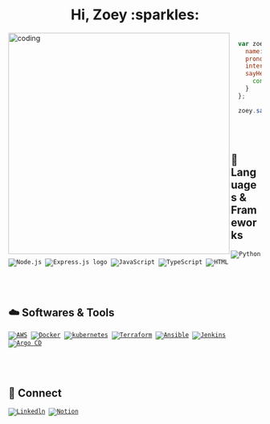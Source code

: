 <h1 align="center">Hi, Zoey :sparkles: </h1>
<img align="left" alt="coding" width="440" 
    src="https://user-images.githubusercontent.com/67743970/232867255-3d21aa98-0c56-43ab-afe9-a1cb63c33007.gif">

```javascript
  
  var zoey = {
    name: "Zoey Hong (Eunyoung)",
    pronounce: "She / Her",
    interest: ["Backend Developer", "DevOps Enginner"],
    sayHello: function() {
      console.log('Hi, I am junior at MHC');
    }
  };

  zoey.sayHello();
```

<br></br>

<h2> 🌱  Languages & Frameworks</h2>
<code><img alt="Python" src="https://img.shields.io/badge/Python-14354C.svg?logo=python&logoColor=white"> <img alt="Node.js" src="https://img.shields.io/badge/Node.js-43853D.svg?logo=node.js&logoColor=white"> <img src="https://img.shields.io/badge/Express-282C34?logo=express&logoColor=FFFFFF" alt="Express.js logo" title="Express.js"> <img alt="JavaScript" src="https://img.shields.io/badge/JavaScript-F7DF1E.svg?logo=javascript&logoColor=black"> <img alt="TypeScript" src="https://img.shields.io/badge/TypeScript-007acc.svg?logo=typescript&logoColor=white"> <img src="https://img.shields.io/badge/HTML5-282C34?logo=html5&logoColor=E34F26" alt="HTML" title="HTML5"> 
</code> 

<br></br>

<h2> ☁️ Softwares & Tools</h2>
<code><a href="https://aws.amazon.com"><img alt="AWS" src="https://img.shields.io/badge/AWS-orange?logo=amazon&logoColor=white"></a> <a href="https://www.docker.com/"><img alt="Docker" src="https://img.shields.io/badge/Docker-1187db?logo=Docker&logoColor=white"></a> <a href="https://www.kubernetes.io/"><img alt="kubernetes" src="https://img.shields.io/badge/kubernetes-0e74bc?logo=Kubernetes&logoColor=white"></a> <a href="https://www.terraform.io"><img alt="Terraform" src="https://img.shields.io/badge/Terraform-9c74b5?logo=Terraform&logoColor=white"></a> <a href="https://www.ansible.com/"><img alt="Ansible" src="https://img.shields.io/badge/Ansible-black?logo=Ansible&logoColor=white"></a> <a href="https://www.jenkins.io"><img alt="Jenkins" src="https://img.shields.io/badge/Jenkins-red?logo=Jenkins&logoColor=white"></a> <a href="https://argo-cd.readthedocs.io/en/stable/"><img alt="Argo CD" src="https://img.shields.io/badge/Argo CD-f57e2c?logo=Argo&logoColor=white"></a>
</code>
  
<br></br>

<h2> 🙌 Connect</h2>
<code><a href="https://www.linkedin.com/in/iamzoey/"><img alt="Linkedln" src="https://img.shields.io/badge/-linkedln-blue?style=flat-square&logo=Linkedin&logoColor=white"></a> <a href="https://www.notion.so/hellozoey/Eunyoung-Hong-095848d19a4643e5b75dbc9c422d1224?pvs=4"><img alt="Notion" src="https://img.shields.io/badge/-notion-gray?style=flat-square&logo=Notion&logoColor=white"></a> 
</code>




